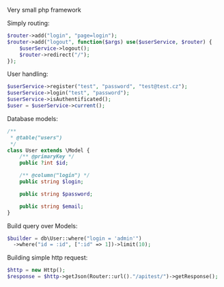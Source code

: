 Very small php framework

Simply routing:
```php
$router->add("login", "page=login");
$router->add("logout", function($args) use($userService, $router) {
    $userService->logout();
    $router->redirect("/");
});
```

User handling:
```php
$userService->register("test", "password", "test@test.cz");
$userService->login("test", "password");
$userService->isAuthentificated();
$user = $userService->current();
```

Database models:
```php
/** 
 * @table("users") 
 */
class User extends \Model {
    /** @primaryKey */
    public ?int $id;

    /** @column("login") */
    public string $login;

    public string $password;

    public string $email;
}
```

Build query over Models:
```php
$builder = db\User::where("login = 'admin'")
  ->where("id = :id", [":id" => 1])->limit(10);
```

Building simple http request:
```php
$http = new Http();
$response = $http->getJson(Router::url()."/apitest/")->getResponse();
```
